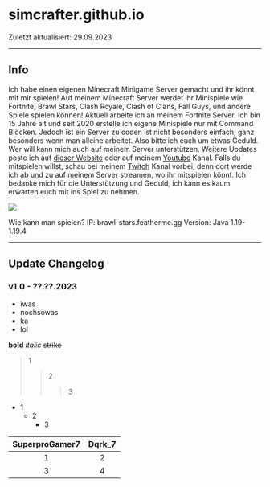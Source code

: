 # simcrafter.github.io
Zuletzt aktualisiert: 29.09.2023

___
## Info
Ich habe einen eigenen Minecraft Minigame Server gemacht und ihr könnt mit mir spielen! Auf meinem Minecraft Server werdet ihr Minispiele wie Fortnite, Brawl Stars, Clash Royale, Clash of Clans, Fall Guys, und andere Spiele spielen können! Aktuell arbeite ich an meinem Fortnite Server. Ich bin 15 Jahre alt und seit 2020 erstelle ich eigene Minispiele nur mit Command Blöcken. Jedoch ist ein Server zu coden ist nicht besonders einfach, ganz besonders wenn man alleine arbeitet. Also bitte ich euch um etwas Geduld. Wer will kann mich auch auf meinem Server unterstützen. Weitere Updates poste ich auf [dieser Website]() oder auf meinem [Youtube](www.youtube.com/@simcrafter) Kanal. Falls du mitspielen willst, schau bei meinem [Twitch](www.twitch.tv/simcrafter_) Kanal vorbei, denn dort werde ich ab und zu auf meinem Server streamen, wo ihr mitspielen könnt. Ich bedanke mich für die Unterstützung und Geduld, ich kann es kaum erwarten euch mit ins Spiel zu nehmen.

![](https://static-cdn.jtvnw.net/jtv_user_pictures/d901ad57-2915-4bf4-8a01-066dd310e27f-profile_image-70x70.png)

Wie kann man spielen?
IP: brawl-stars.feathermc.gg
Version: Java 1.19-1.19.4

___
## Update Changelog
### v1.0 - ??.??.2023
+ iwas
+ nochsowas
+ ka
+ lol



**bold**
*italic*
~~strike~~

>1
>>2
>>>3

+ 1
  + 2
    + 3    

|SuperproGamer7|Dqrk_7|
|:------------:|:----:|
|1|2|
|3|4|
